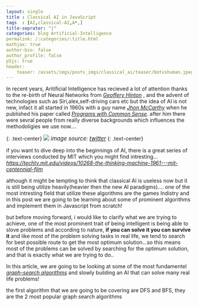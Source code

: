 ```yaml
---
layout: single
title : Classical AI in JavaScript
tags  : [AI,classical-AI,A*,]
title-seprator: "|"
categories: blog Artificial-Intelligence
permalink: /:categories/:title.html
mathjax: true
author-bio: false
author_profile: false
p5js: true   
header: 
    teaser: /assets/imgs/posts_imgs/classical_ai/teaser/botvshuman.jpeg
---
```



In recent years, Aritificial Intelligence has recieved a lot of attention thanks to the re-birth of Neural Networks from <a target="_blank" href="https://en.wikipedia.org/wiki/Geoffrey_Hinton"><i>Geoffery Hinton</i></a> , and the advent of technologies such as Siri,alex,self-driving cars etc but the idea of AI is not new, infact it all started in 1960s with a guy name <a target="_blank" href="https://en.wikipedia.org/wiki/John_McCarthy_(computer_scientist)"><i>Jhon McCarthy</i></a> when he published his paper called <a target="_blank" href="https://www.cs.cornell.edu/selman/cs672/readings/mccarthy-upd.pdf"><i>Programs with Common Sense</i></a>. after him there were sevral people from really diverse backgrounds which influences the methodoligies we use now....

{: .text-center}
<img src="{{site.url}}{{site.baseurl}}/assets/imgs/posts_imgs/classical_ai/body/fofai.jpg">
<i style="font-size:15px">image source: <a target="_blank" href="" >twitter</a></i>
{: .text-center}

if you want to dive deep into the beginnings of AI, there is a great series of interviews conducted by MIT which you might find intresting...
<a target="_blank" href="https://techtv.mit.edu/videos/10268-the-thinking-machine-1961---mit-centennial-film"><i>https://techtv.mit.edu/videos/10268-the-thinking-machine-1961---mit-centennial-film</i></a>

although it might be tempting to think that classical AI is useless now but it is still being utilize heavily(heavier then the new AI paradigms).... one of the most intresting field that utilize these algorithms are the games Indistry and in this post we are going to be learning about some of prominent algorithms and implement them in Javascript from scratch!

but before moving forward, i would like to clarify what we are trying to achieve, one of the most prominent trait of being intelligent is being able to slove problems and according to nature, **if you can solve it you can survive it** and like most of the problem solving tasks in real life, we tend to search for best possible route to get the most optimum solution...so this means most of the problems can be solved by searching for the optimum solution, and that is exactly what we are trying to do..


In this article, we are going to be looking at some of the most fundamentel <a target="_blank" href="https://en.wikipedia.org/wiki/Graph_traversal"> _graph-search algorithms_</a> and slowly building an AI that can solve many real life problems!

the first algorithm that we are going to be covering are DFS and BFS, they are the 2 most popular graph search algorithms